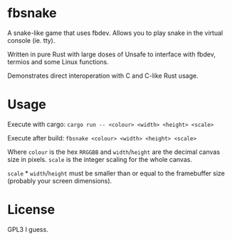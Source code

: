 # fbsnake

A snake-like game that uses fbdev. Allows you to play snake in the virtual console (ie. tty).

Written in pure Rust with large doses of Unsafe to interface with fbdev, termios and some Linux functions.

Demonstrates direct interoperation with C and C-like Rust usage.

# Usage

Execute with cargo: `cargo run -- <colour> <width> <height> <scale>`

Execute after build: `fbsnake <colour> <width> <height> <scale>`

Where `colour` is the hex `RRGGBB` and `width`/`height` are the decimal canvas size in pixels. `scale` is the integer scaling for the whole canvas.

`scale` * `width`/`height` must be smaller than or equal to the framebuffer size (probably your screen dimensions).

# License

GPL3 I guess.
